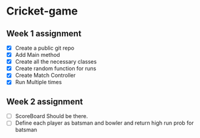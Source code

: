 # Cricket-game

## Week 1 assignment

- [X] Create a public git repo
- [X] Add Main method
- [X] Create all the necessary classes
- [X] Create random function for runs
- [X] Create Match Controller
- [X] Run Multiple times

## Week 2 assignment

- [ ] ScoreBoard Should be there.
- [ ] Define each player as batsman and bowler and return high run prob for batsman 
